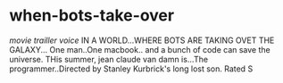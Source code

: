 # when-bots-take-over
*movie trailler voice* IN A WORLD...WHERE BOTS ARE TAKING OVET THE GALAXY... One man..One macbook.. and a bunch of code can save the universe. THis summer, jean claude van damn is...The programmer..Directed by Stanley Kurbrick's long lost son. Rated S
